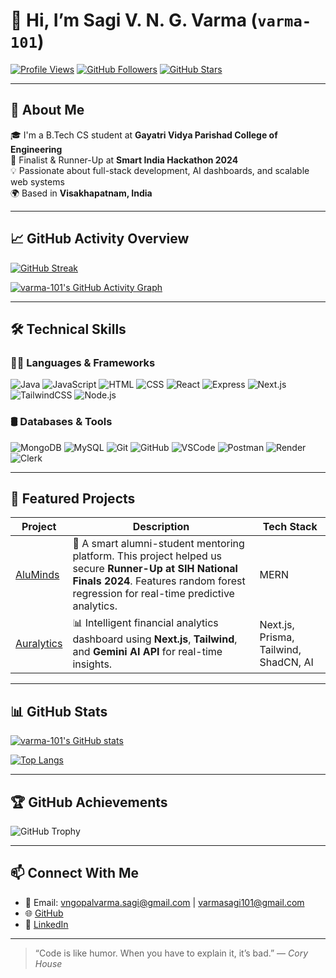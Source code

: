 # 👋 Hi, I’m Sagi V. N. G. Varma (`varma-101`)

[![Profile Views](https://komarev.com/ghpvc/?username=varma-101&color=blue)](https://github.com/varma-101)
[![GitHub Followers](https://img.shields.io/github/followers/varma-101?label=Followers&style=social)](https://github.com/varma-101?tab=followers)
[![GitHub Stars](https://img.shields.io/github/stars/varma-101?style=social)](https://github.com/varma-101?tab=stars)

---

## 🧭 About Me

🎓 I'm a B.Tech CS student at **Gayatri Vidya Parishad College of Engineering**  
🚀 Finalist & Runner-Up at **Smart India Hackathon 2024**  
💡 Passionate about full-stack development, AI dashboards, and scalable web systems  
🌍 Based in **Visakhapatnam, India**  

---

## 📈 GitHub Activity Overview

<!-- GitHub Streaks -->
[![GitHub Streak](https://github-readme-streak-stats.herokuapp.com?user=varma-101&theme=dark&hide_border=true)](https://github.com/varma-101)

<!-- GitHub Contribution Graph (uses a different generator) -->
[![varma-101's GitHub Activity Graph](https://github-readme-activity-graph.vercel.app/graph?username=varma-101&theme=github-compact&hide_border=true)](https://github.com/varma-101)

---


## 🛠️ Technical Skills

### 🧑‍💻 Languages & Frameworks
![Java](https://img.shields.io/badge/-Java-007396?style=flat&logo=java)
![JavaScript](https://img.shields.io/badge/-JavaScript-F7DF1E?style=flat&logo=javascript)
![HTML](https://img.shields.io/badge/-HTML5-E34F26?style=flat&logo=html5)
![CSS](https://img.shields.io/badge/-CSS3-1572B6?style=flat&logo=css3)
![React](https://img.shields.io/badge/-React-61DAFB?style=flat&logo=react)
![Express](https://img.shields.io/badge/-Express-000000?style=flat&logo=express)
![Next.js](https://img.shields.io/badge/-Next.js-000000?style=flat&logo=nextdotjs)
![TailwindCSS](https://img.shields.io/badge/-TailwindCSS-38B2AC?style=flat&logo=tailwindcss)
![Node.js](https://img.shields.io/badge/-Node.js-339933?style=flat&logo=nodedotjs)

### 🛢️ Databases & Tools
![MongoDB](https://img.shields.io/badge/-MongoDB-47A248?style=flat&logo=mongodb)
![MySQL](https://img.shields.io/badge/-MySQL-4479A1?style=flat&logo=mysql)
![Git](https://img.shields.io/badge/-Git-F05032?style=flat&logo=git)
![GitHub](https://img.shields.io/badge/-GitHub-181717?style=flat&logo=github)
![VSCode](https://img.shields.io/badge/-VSCode-007ACC?style=flat&logo=visualstudiocode)
![Postman](https://img.shields.io/badge/-Postman-FF6C37?style=flat&logo=postman)
![Render](https://img.shields.io/badge/-Render-46E3B7?style=flat&logo=render)
![Clerk](https://img.shields.io/badge/-Clerk-white?style=flat&logo=clerk)

---

## 📌 Featured Projects

| Project | Description | Tech Stack |
|--------|-------------|------------|
| [AluMinds](https://github.com/varma-101/AluMinds) | 🚀 A smart alumni-student mentoring platform. This project helped us secure **Runner-Up at SIH National Finals 2024**. Features random forest regression for real-time predictive analytics. | MERN |
| [Auralytics](https://github.com/varma-101/Auralytics) | 📊 Intelligent financial analytics dashboard using **Next.js**, **Tailwind**, and **Gemini AI API** for real-time insights. | Next.js, Prisma, Tailwind, ShadCN, AI |

---

## 📊 GitHub Stats

[![varma-101's GitHub stats](https://github-readme-stats.vercel.app/api?username=varma-101&show_icons=true&theme=github_dark&count_private=true)](https://github.com/varma-101)

[![Top Langs](https://github-readme-stats.vercel.app/api/top-langs/?username=varma-101&layout=compact&theme=github_dark)](https://github.com/varma-101)

---

## 🏆 GitHub Achievements

<img src="https://github-profile-trophy.vercel.app/?username=varma-101&theme=radical&no-frame=true&row=1&margin-w=15&margin-h=15" alt="GitHub Trophy">

---

## 📫 Connect With Me

- 📧 Email: vngopalvarma.sagi@gmail.com  |  varmasagi101@gmail.com
- 🌐 [GitHub](https://github.com/varma-101)  
- 💼 [LinkedIn](https://www.linkedin.com/in/varma-sagi-89a024253/)

---

> “Code is like humor. When you have to explain it, it’s bad.” — *Cory House*

